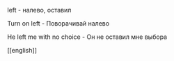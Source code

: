 left - налево, оставил

Turn on left - Поворачивай налево

He left me with no choice - Он не оставил мне выбора


[[english]]